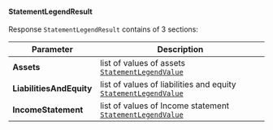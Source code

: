 #### StatementLegendResult
Response `StatementLegendResult` contains of 3 sections:

| Parameter | Description |
| ----------- | ----------- |
| **Assets** | list of values of assets [`StatementLegendValue`](#StatementLegendValue) |
| **LiabilitiesAndEquity** | list of values of liabilities and equity [`StatementLegendValue`](#StatementLegendValue) |
| **IncomeStatement** | list of values of Income statement  [`StatementLegendValue`](#StatementLegendValue)|